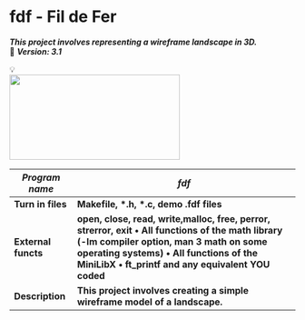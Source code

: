 # fdf - Fil de Fer

***This project involves representing a wireframe landscape in 3D.***\
            :memo: ***Version: 3.1***

:bulb:\
<img src='https://miro.medium.com/v2/resize:fit:1100/format:webp/1*vYsR345fPZhMouQP5vSIBg.png' width="300" height="150">

| ***Program name***      | ***fdf***|
| ----------- | ----------- |
| **Turn in files**      | **Makefile, \*.h, \*.c, demo .fdf files** |
| **External functs**   | **open, close, read, write,malloc, free, perror, strerror, exit • All functions of the math library (-lm compiler option, man 3 math on some operating systems) • All functions of the MiniLibX • ft_printf and any equivalent YOU coded** 
| **Description**   | **This project involves creating a simple wireframe model of a landscape.**|
